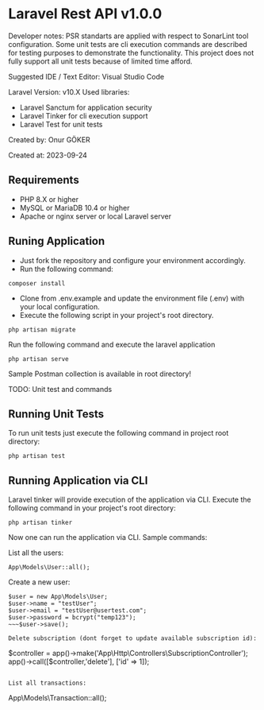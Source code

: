 # Laravel Rest API v1.0.0

Developer notes: 
PSR standarts are applied with respect to SonarLint tool configuration.
Some unit tests are cli execution commands are described for testing purposes to demonstrate the functionality.
This project does not fully support all unit tests because of limited time afford.

Suggested IDE / Text Editor: Visual Studio Code

Laravel Version: v10.X
Used libraries:
- Laravel Sanctum for application security
- Laravel Tinker for cli execution support
- Laravel Test for unit tests

Created by: Onur GÖKER

Created at: 2023-09-24

## Requirements

- PHP 8.X or higher
- MySQL or MariaDB 10.4 or higher
- Apache or nginx server or local Laravel server
## Runing Application

- Just fork the repository and configure your environment accordingly.
- Run the following command: 

~~~
composer install
~~~

- Clone from .env.example and update the environment file (.env) with your local configuration.
- Execute the following script in your project's root directory.

~~~
php artisan migrate
~~~

Run the following command and execute the laravel application

~~~
php artisan serve
~~~

Sample Postman collection is available in root directory!

TODO: Unit test and commands

## Running Unit Tests

To run unit tests just execute the following command in project root directory:

~~~
php artisan test
~~~

## Running Application via CLI

Laravel tinker will provide execution of the application via CLI. Execute the following command in your project's root directory:

~~~
php artisan tinker
~~~

Now one can run the application via CLI. Sample commands:

List all the users:

~~~
App\Models\User::all();
~~~

Create a new user:

~~~
$user = new App\Models\User;
$user->name = "testUser";
$user->email = "testUser@usertest.com";
$user->password = bcrypt("temp123");
~~~$user->save();

Delete subscription (dont forget to update available subscription id):

~~~ 
$controller = app()->make('App\Http\Controllers\SubscriptionController');
app()->call([$controller,'delete'], ['id' => 1]);
~~~

List all transactions:

~~~
App\Models\Transaction::all();
~~~
